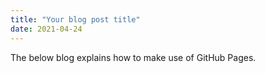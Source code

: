 ```yaml
---
title: "Your blog post title"
date: 2021-04-24
---
```

The below blog explains how to make use of GitHub Pages.
